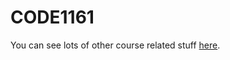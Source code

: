 # CODE1161

You can see lots of other course related stuff [here](https://notionparallax.co.uk/CODE1161).
